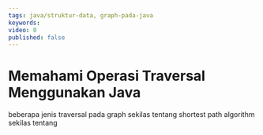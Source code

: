 ```yaml
---
tags: java/struktur-data, graph-pada-java
keywords: 
video: 0
published: false
---
```

# Memahami Operasi Traversal Menggunakan Java

beberapa jenis traversal pada graph
sekilas tentang shortest path algorithm
sekilas tentang 